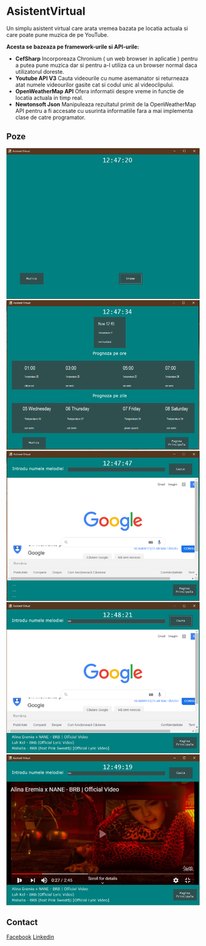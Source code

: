 # AsistentVirtual
Un simplu asistent virtual care arata vremea bazata pe locatia actuala si care poate pune muzica de pe YouTube.

  **Acesta se bazeaza pe framework-urile si API-urile:**

 - **CefSharp** Incorporeaza Chronium ( un web browser in aplicatie ) pentru a putea pune muzica dar si pentru a-l utiliza ca un browser normal daca utilizatorul doreste.
 - **Youtube API V3** Cauta videourile cu nume asemanator si returneaza atat numele videourilor gasite cat si codul unic al videoclipului.
  - **OpenWeatherMap API** Ofera informatii despre vreme in functie de locatia actuala in timp real.
 - **Newtonsoft Json** Manipuleaza rezultatul primit de la OpenWeatherMap API pentru a fi accesate cu usurinta informatiile fara a mai implementa clase de catre programator.


## Poze

![alt text](https://github.com/VilcuIustin/AsistentVirtual/blob/master/Photos/Screenshot_1.png)
![alt text](https://github.com/VilcuIustin/AsistentVirtual/blob/master/Photos/Screenshot_2.png)
![alt text](https://github.com/VilcuIustin/AsistentVirtual/blob/master/Photos/Screenshot_3.png)
![alt text](https://github.com/VilcuIustin/AsistentVirtual/blob/master/Photos/Screenshot_4.png)
![alt text](https://github.com/VilcuIustin/AsistentVirtual/blob/master/Photos/Screenshot_5.png)

## Contact
[Facebook](https://www.facebook.com/iustin.vilcu/)
[Linkedin](www.linkedin.com/in/vilcu-iustin-alexandru)
